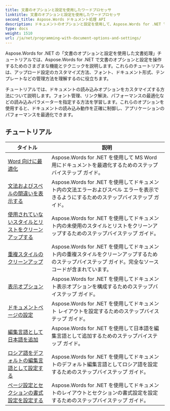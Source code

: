```yaml
---
title: 文書のオプションと設定を使用したワードプロセッサ
linktitle: 文書のオプションと設定を使用したワードプロセッサ
second_title: Aspose.Words ドキュメント処理 API
description: ドキュメントのオプションと設定を使用して、Aspose.Words for .NET で Word ドキュメントの動作をカスタマイズおよび制御する方法を学びます。チュートリアルでは、ドキュメントのプロパティなどのさまざまな機能について説明します。
type: docs
weight: 1510
url: /ja/net/programming-with-document-options-and-settings/
---
```

Aspose.Words for .NET の「文書のオプションと設定を使用した文書処理」チュートリアルでは、Aspose.Words for .NET で文書のオプションと設定を操作するためのさまざまな機能とテクニックを説明します。これらのチュートリアルは、アップロード設定のカスタマイズ方法、フォント、ドキュメント形式、テンプレートなどの管理方法を理解するのに役立ちます。

チュートリアルでは、ドキュメントの読み込みオプションをカスタマイズする方法について説明します。フォント管理、リンク解決、パフォーマンスの最適化などの読み込みパラメーターを指定する方法を学習します。これらのオプションを使用すると、ドキュメントの読み込み動作を正確に制御し、アプリケーションのパフォーマンスを最適化できます。

 ## チュートリアル
| タイトル | 説明 |
| --- | --- |
| [Word 向けに最適化](./optimize-for-ms-word/) | Aspose.Words for .NET を使用して MS Word 用にドキュメントを最適化するためのステップバイステップ ガイド。 |
| [文法およびスペルの間違いを表示する](./show-grammatical-and-spelling-errors/) | Aspose.Words for .NET を使用してドキュメント内の文法エラーおよびスペル エラーを表示できるようにするためのステップバイステップ ガイド。 |
| [使用されていないスタイルとリストをクリーンアップする](./cleanup-unused-styles-and-lists/) | Aspose.Words for .NET を使用してドキュメント内の未使用のスタイルとリストをクリーンアップするためのステップバイステップ ガイド。 |
| [重複スタイルのクリーンアップ](./cleanup-duplicate-style/) | Aspose.Words for .NET を使用してドキュメント内の重複スタイルをクリーンアップするためのステップバイステップ ガイド。完全なソースコードが含まれています。 |
| [表示オプション](./view-options/) | Aspose.Words for .NET を使用してドキュメント表示オプションを構成するためのステップバイステップ ガイド。 |
| [ドキュメントページの設定](./document-page-setup/) | Aspose.Words for .NET を使用してドキュメント レイアウトを設定するためのステップバイステップ ガイド。 |
| [編集言語として日本語を追加](./add-japanese-as-editing-languages/) | Aspose.Words for .NET を使用して日本語を編集言語として追加するためのステップバイステップ ガイド。 |
| [ロシア語をデフォルトの編集言語として設定する](./set-russian-as-default-editing-language/) | Aspose.Words for .NET を使用してドキュメントのデフォルト編集言語としてロシア語を設定するためのステップバイステップ ガイド。 |
| [ページ設定とセクションの書式設定を設定する](./set-page-setup-and-section-formatting/) | Aspose.Words for .NET を使用してドキュメントのレイアウトとセクションの書式設定を設定するためのステップバイステップ ガイド。 |